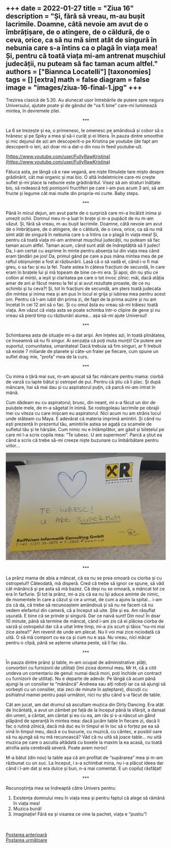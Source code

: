 
+++
date = 2022-01-27
title = "Ziua 16"
description = "Și, fără să vreau, m-au bușit lacrimile. Doamne, câtă nevoie am avut de o îmbrățișare, de o atingere, de o căldură, de o ceva, orice, ca să nu mă simt atât de singură în nebunia care s-a întins ca o plagă în viața mea! Și, pentru că toată viața mi-am antrenat mușchiul judecății, nu puteam să fac taman acum altfel."
authors = ["Biannca Locatelli"]
[taxonomies]
tags = []
[extra]
math = false
diagram = false
image = "images/ziua-16-final-1.jpg"
+++
---

Trezirea clasică de 5.30. Au alunecat ușor întrebările de putere spre negura Universului, ajutate poate și de gândul de “va fi bine” care-mi luminează mintea, în devremele zilei.

<p style="text-align: center;">***</p>

La 6 se trezește și ea, o primenesc, le omenesc pe amândouă și cobor să o hrănesc și pe Spiky a mea și să-i curăț și ei litiera. În pauza dintre smoothie și mic dejunul de azi am descoperit-o pe Kristina pe youtube (de fapt am descoperit-o ieri, azi doar mi-a dat-o din nou in feed youtube-ul).

[https://www.youtube.com/user/FullyRawKristina](https://www.youtube.com/user/FullyRawKristina)

Fătuca asta, pe lângă că e raw vegană, are niște filmulețe tare mișto despre grădinărit, cât mai organic și mai bio. O altă îndeletnicire care-mi crește suflet și-mi place la nebunie este grădinăritul. Visez să am straturi înălțate bio, să rodească toți pomișorii fructiferi pe care i-am pus acum 3 ani, să am fructe și legume cât mai multe din propria-mi curte. Baby steps.

<p style="text-align: center;">***</p>

Până în micul dejun, am avut parte de o surpriză care mi-a încălzit inima și umezit ochii. Domnul meu m-a luat în brațe și m-a pupăcit de nu m-am văzut. Și, fără să vreau, m-au bușit lacrimile. Doamne, câtă nevoie am avut de o îmbrățișare, de o atingere, de o căldură, de o ceva, orice, ca să nu mă simt atât de singură în nebunia care s-a întins ca o plagă în viața mea! Și, pentru că toată viața mi-am antrenat mușchiul judecății, nu puteam să fac taman acum altfel. Taman acum, când sunt atât de îndreptățită să îl judec! Da, l-am certat cu asprime în minte pentru absența lui din viața mea când eram țăndări pe jos! Da, primul gând pe care a pus mâna mintea mea de pe raftul obișnuinței a fost al răzbunării. Lasă că o să vadă el, când i-o fi mai greu, o sa fac și eu la fel. Toate astea în câteva fracțiuni de secundă, în care eram în brațele lui și mă topeam de bine ce-mi era. Și apoi, din nu știu ce cotlon al minții, a ieșit și claritatea pe care o tot invoc zilnic: măi, dacă atâția amar de ani ai făcut mereu la fel și ai avut rezultate proaste, de ce nu schimbi și tu ceva?! Și, tot în fracțiuni de secundă, am șters toată judecata din mintea și inima mea și am pus în locul ei grija și iubirea mea pentru acest om. Pentru că l-am iubit din prima zi, de fapt de la prima auzire și nu am încetat în cei 12 ani să o fac. Și cu omul ăsta eu vreau să-mi trăiesc toată viața. Am văzut că viața asta se poate schimba într-o clipire de gene și nu vreau să pierd timp cu răzbunări aiurea… așa să-mi ajute Universul!

<p style="text-align: center;">***</p>

Schimbarea asta de situație mi-a dat aripi. Am înțeles azi, în toată plinătatea, ce înseamnă să nu fii singur. Ai senzația că poți muta munții! Ce putere are suportul, comunitatea, umanitatea! Dacă trebuia să fim singuri, ar fi trebuit să existe 7 miliarde de planete și câte-un fraier pe fiecare, cum spune un suflet drag mie, "profa" mea de la curs.

<p style="text-align: center;">***</p>

Cu inima o țâră mai sus, m-am apucat să fac mâncare pentru mama: ciorbă de varză cu lapte bătut și ostropel de pui. Pentru că știu că îi plac. Și după mâncare, hai să mai dau și cu aspiratorul puțin, că parcă mi-am intrat în mână.

Cum dădeam eu cu aspiratorul, brusc, din neant, mi s-a făcut un dor de puiuțele mele, de m-a săgetat în inimă. Se rostogoleau lacrimile pe obrajii mei cu viteza cu care mișcam eu aspiratorul. Nici acum nu am strâns locul unde stăteam cu Maya. E adevărat că materia imprimă amintiri. Și când nu ești prezentă în prezentul tău, amintirile astea se agață ca scamele de sufletul tău și te hârșâie. Cum nimic nu e întâmplător, am găsit și bilețelul pe care mi l-a scris copila mea: “Te iubesc. U are supermom”. Parcă a știut ea când a scris că trebe să-mi creeze niște buzunare cu îmbărbătare pentru viitor…


<div class="flex justify-center">
  <img src="images/ziua-16-1024x688.jpeg" />
</div>

<p style="text-align: center;">***</p>

La prânz mama de abia a mâncat, că ea nu se prea omoară cu ciorba și cu ostropelul!! Câteodată, mă disperă. Cred că trebe să ignor ce spune, să văd cât mănâncă și pe asta să mă bazez. Că deși nu se omoară, a mâncat tot ce era în farfurie. Și tot la prânz, mi-a zis că ea nu își aduce aminte de nimic, de momentele în care a căzut și ce a urmat, de cum a ajuns la spital… i-am zis că da, că trebe să recunoaștem amândouă și să nu ne facem că nu vedem elefantul din cameră, că a început să uite. Știe și ea. Am răsuflat ușurată. E bine că se prinde și singură. Dar ce naivă sunt! Din nou! În doar 10 minute, până să termine de mâncat, când i-am zis că ei plăcea ciorba de varză și ostropelul dar că a uitat între timp, mi-a zis scurt și tăios “nu-mi mai zice astea!!” Am revenit de unde am plecat. Nu îi voi mai zice niciodată că uită. O să mă comport cu ea ca și cum nu e așa. Nu vreau, nici măcar pentru o clipă, până se așterne uitarea peste, să îi fac rău.

<p style="text-align: center;">***</p>

În pauza dintre prânz și table, m-am ocupat de administrative: plăți, convorbiri cu furnizorii de utilitați (îmi zicea domnul meu, Mr H, că a citit undeva un comentariu de genul: numai dacă mori, poți închide un contract cu furnizorii de utilitați. Nu e departe de adevăr. Pe lângă că acum până ajungi la un consilier te “mănâncă” Andreea sau alți roboți iar ca să ajungi să vorbești cu un consilier, stai zeci de minute în așteptare), discuții cu psihiatrul mamei pentru pașii următori, nici nu știu când s-a făcut de table.

Cât am jucat, am dat drumul să ascultam muzica din Dirty Dancing. Era atât de încântată, a avut un zâmbet pe față de la început până la sfârșit, a dansat din umeri, a cântat, am cântat și eu cu ea, am râs și s-a născut un gând plăpând de speranță în mintea mea: dacă jucăm table în fiecare zi, dacă îi fac o rutină zilnică, dacă mă duc eu în timpul ei în loc să o forțez pe ea să vină în timpul meu, dacă e cu bucurie, cu muzică, cu cântec, e posibil oare să nu ajungă să nu mă recunoască? Văd că nu uită să joace table… nu uită muzica pe care o asculta altădată cu boxele la maxim la ea acasă, cu toată atrofia asta cerebrală severă. Poate avem noroc!

M-a bătut (din nou) la table așa că am profitat de “supărarea” mea și m-am răzbunat cu un suc. La început, i s-a schimbat mina, nu i-a plăcut ideea dar când i l-am dat și era dulce și bun, n-a mai comentat. E un copiluț răsfățat!

<p style="text-align: center;">***</p>

Recunoștința mea se îndreaptă către Univers pentru:

1. Existența domnului meu în viața mea și pentru faptul că alege să rămână în viața mea!
2. Muzica bună!
3. Imaginație! Fără ea și visarea ce vine la pachet, viața e “pustiu”!

<br/>

<br/>

<div class="flex justify-between">
  <div>
    <a href="/blog/ziua-15/">Postarea anterioară</a>
  </div>
  <div>
    <a href="/blog/ziua-17/">Postarea următoare</a>
  </div>
</div>
